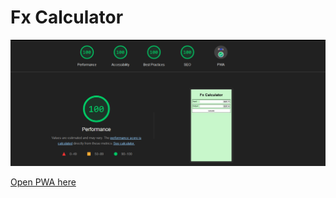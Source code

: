 # Fx Calculator

![Lighthouse Result](lighthouse.png "Lighthouse Result")

[Open PWA here](https://golecmateo.github.io/fx-calculator/)
